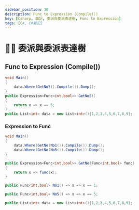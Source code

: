 ```yaml
---
sidebar_position: 30
description: Func to Expression (Compile())
key: [Csharp, 雜記, 委派與委派表達樹, Func to Expression]
tags: [C#, C#雜記]
---
```


# 👩‍💻 委派與委派表達樹
## Func to Expression (Compile())

```csharp
void Main()
{
	data.Where(GetNo5().Compile()).Dump();
}
public Expression<Func<int,bool>> GetNo5()
{
	return x => x == 5;
}
public List<int> data = new List<int>(){1,2,3,4,5,6,7,8,9};
```

### Expression to Func

```csharp
void Main()
{
	data.Where(GetNo(No1()).Compile()).Dump();
	data.Where(GetNo(No5()).Compile()).Dump();
}

public Expression<Func<int,bool>> GetNo(Func<int,bool> func)
{
	return x => func(x);
}

public Func<int,bool> No1() => x => x == 1;

public Func<int,bool> No5() => x => x == 5;

public List<int> data = new List<int>(){1,2,3,4,5,6,7,8,9};
```
